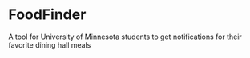 # FoodFinder
A tool for University of Minnesota students to get notifications for their favorite dining hall meals
